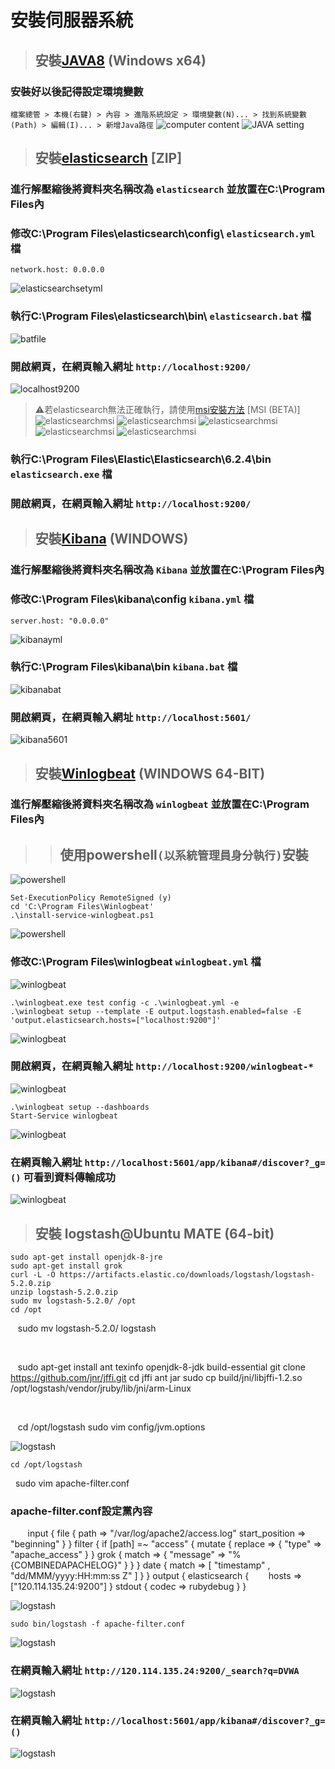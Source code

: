 # **__安裝伺服器系統__**
> ## 安裝[JAVA8](http://www.oracle.com/technetwork/java/javase/downloads/jdk8-downloads-2133151.html) (Windows x64)
### 安裝好以後記得設定環境變數
`檔案總管 > 本機(右鍵) > 內容 > 進階系統設定 > 環境變數(N)... > 找到系統變數(Path) > 編輯(I)... > 新增Java路徑`
![computer content](image/computer.png)
![JAVA setting](image/javasetting.png)
> ## 安裝[elasticsearch](https://www.elastic.co/downloads/elasticsearch) [ZIP]
### 進行解壓縮後將資料夾名稱改為 `elasticsearch` 並放置在C:\Program Files內
### 修改C:\Program Files\elasticsearch\config\ `elasticsearch.yml` 檔
    network.host: 0.0.0.0
![elasticsearchsetyml](image/elasticsearchsetyml.png)
### 執行C:\Program Files\elasticsearch\bin\ `elasticsearch.bat` 檔
![batfile](image/elasticsearchbatfile.png)
### 開啟網頁，在網頁輸入網址 `http://localhost:9200/`
![localhost9200](image/localhost9200.png)
> ⚠若elasticsearch無法正確執行，請使用[msi安裝方法](https://www.elastic.co/downloads/elasticsearch) [MSI (BETA)]
![elasticsearchmsi](image/elasticsearchmsi1.png)
![elasticsearchmsi](image/elasticsearchmsi2.png)
![elasticsearchmsi](image/elasticsearchmsi3.png)
![elasticsearchmsi](image/elasticsearchmsi4.png)
![elasticsearchmsi](image/elasticsearchmsi5.png)                                 
### 執行C:\Program Files\Elastic\Elasticsearch\6.2.4\bin `elasticsearch.exe` 檔
### 開啟網頁，在網頁輸入網址 `http://localhost:9200/`
> ## 安裝[Kibana](https://www.elastic.co/downloads/kibana) (WINDOWS)
### 進行解壓縮後將資料夾名稱改為 `Kibana` 並放置在C:\Program Files內
### 修改C:\Program Files\kibana\config `kibana.yml` 檔
    server.host: "0.0.0.0"
![kibanayml](image/kibanayml.png)
### 執行C:\Program Files\kibana\bin `kibana.bat` 檔
![kibanabat](image/kibanabat.png)
### 開啟網頁，在網頁輸入網址 `http://localhost:5601/`
![kibana5601](image/kibana5601.png)
> ## 安裝[Winlogbeat](https://www.elastic.co/downloads/beats/winlogbeat) (WINDOWS 64-BIT)
### 進行解壓縮後將資料夾名稱改為 `winlogbeat` 並放置在C:\Program Files內
>> ## 使用powershell`(以系統管理員身分執行)`安裝    
![powershell](image/powershell1.png)

    Set-ExecutionPolicy RemoteSigned (y)
    cd 'C:\Program Files\Winlogbeat'
    .\install-service-winlogbeat.ps1

![powershell](image/powershell2.png)
### 修改C:\Program Files\winlogbeat `winlogbeat.yml` 檔
![winlogbeat](image/winlogbeatyml.png)

    .\winlogbeat.exe test config -c .\winlogbeat.yml -e
    .\winlogbeat setup --template -E output.logstash.enabled=false -E 'output.elasticsearch.hosts=["localhost:9200"]'

![winlogbeat](image/winlogbeat9200.png)
### 開啟網頁，在網頁輸入網址 `http://localhost:9200/winlogbeat-*`     
![winlogbeat](image/winlogbea9200web.png)

    .\winlogbeat setup --dashboards
    Start-Service winlogbeat
    
![winlogbeat](image/winlogbeatstart.png)
### 在網頁輸入網址 `http://localhost:5601/app/kibana#/discover?_g=()` 可看到資料傳輸成功
![winlogbeat](image/kibana5601after.png)
> ## 安裝 logstash@Ubuntu MATE (64-bit)

    sudo apt-get install openjdk-8-jre
    sudo apt-get install grok
    curl -L -O https://artifacts.elastic.co/downloads/logstash/logstash-5.2.0.zip
    unzip logstash-5.2.0.zip
    sudo mv logstash-5.2.0/ /opt
    cd /opt 
    sudo mv logstash-5.2.0/ logstash 
    
</br>

    sudo apt-get install ant texinfo openjdk-8-jdk build-essential
    git clone https://github.com/jnr/jffi.git
    cd jffi
    ant jar
    sudo cp build/jni/libjffi-1.2.so /opt/logstash/vendor/jruby/lib/jni/arm-Linux
    
</br>

    cd /opt/logstash
    sudo vim config/jvm.options
    
![logstash](image/jvmoptions.png)

    cd /opt/logstash
    sudo vim apache-filter.conf 
    
### apache-filter.conf設定黨內容
    
    input {
      file {
        path => "/var/log/apache2/access.log"
        start_position => "beginning"
      }
    }
    filter {
      if [path] =~ "access" {
        mutate { replace => { "type" => "apache_access" } }
        grok {
          match => { "message" => "%{COMBINEDAPACHELOG}" }
        }
      }
      date {
        match => [ "timestamp" , "dd/MMM/yyyy:HH:mm:ss Z" ]
      }
    }
    output {
      elasticsearch {
        hosts => ["120.114.135.24:9200"]
      }
      stdout { codec => rubydebug }
    }    

![logstash](image/apache-filterconf.png)

    sudo bin/logstash -f apache-filter.conf
    
![logstash](image/-fapache-filter.png) 
### 在網頁輸入網址 `http://120.114.135.24:9200/_search?q=DVWA` 
![logstash](image/searchDVWA9200.png) 
### 在網頁輸入網址 `http://localhost:5601/app/kibana#/discover?_g=()` 
![logstash](image/5601finish.png) 
